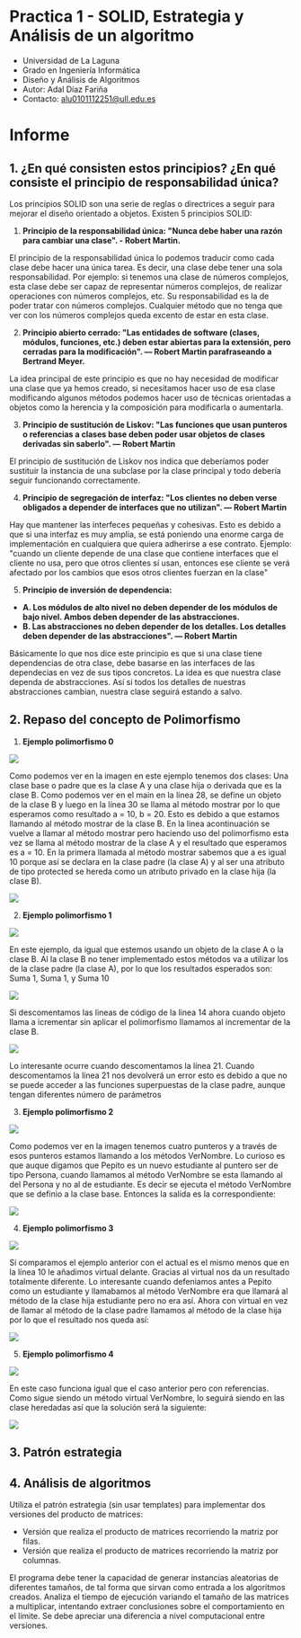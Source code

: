 # Practica 1 - SOLID, Estrategia y Análisis de un algoritmo

- Universidad de La Laguna
- Grado en Ingeniería Informática
- Diseño y Análisis de Algoritmos
- Autor: Adal Díaz Fariña
- Contacto: alu0101112251@ull.edu.es

# Informe

## **1. ¿En qué consisten estos principios? ¿En qué consiste el principio de responsabilidad única?**

Los principios SOLID son una serie de reglas o directrices a seguir para mejorar el diseño orientado a objetos. Existen 5 principios SOLID:

1. **Principio de la responsabilidad única: "Nunca debe haber una razón para cambiar una clase". - Robert Martin.**

El principio de la responsabilidad única lo podemos traducir como cada clase debe hacer una única tarea. Es decir, una clase debe tener una sola responsabilidad. Por ejemplo: si tenemos una clase de números complejos, esta clase debe ser capaz de representar números complejos, de realizar operaciones con números complejos, etc. Su responsabilidad es la de poder tratar con números complejos. Cualquier método que no tenga que ver con los números complejos queda excento de estar en esta clase.

2. **Principio abierto cerrado: "Las entidades de software (clases, módulos, funciones, etc.) deben estar abiertas para la extensión, pero cerradas para la modificación". — Robert Martin parafraseando a Bertrand Meyer.**

La idea principal de este principio es que no hay necesidad de modificar una clase que ya hemos creado, si necesitamos hacer uso de esa clase modificando algunos métodos podemos hacer uso de técnicas orientadas a objetos como la herencia y la composición para modificarla o aumentarla.

3. **Principio de sustitución de Liskov: "Las funciones que usan punteros o referencias a clases base deben poder usar objetos de clases derivadas sin saberlo". — Robert Martin**

El principio de sustitución de Liskov nos indica que deberíamos poder sustituir la instancia de una subclase por la clase principal y todo debería seguir funcionando correctamente.

4. **Principio de segregación de interfaz: "Los clientes no deben verse obligados a depender de interfaces que no utilizan". — Robert Martin**

Hay que mantener las interfeces pequeñas y cohesivas. Esto es debido a que si una interfaz es muy amplia, se está poniendo una enorme carga de implementación en cualquiera que quiera adherirse a ese contrato. Ejemplo: "cuando un cliente depende de una clase que contiene interfaces que el cliente no usa, pero que otros clientes sí usan, entonces ese cliente se verá afectado por los cambios que esos otros clientes fuerzan en la clase"

5. **Principio de inversión de dependencia:**
- **A. Los módulos de alto nivel no deben depender de los módulos de bajo nivel. Ambos deben depender de las abstracciones.**
- **B. Las abstracciones no deben depender de los detalles. Los detalles deben depender de las abstracciones". — Robert Martin**

Básicamente lo que nos dice este principio es que si una clase tiene dependencias de otra clase, debe basarse en las interfaces de las dependecias en vez de sus tipos concretos. La idea es que nuestra clase dependa de abstracciones. Así si todos los detalles de nuestras abstracciones cambian, nuestra clase seguirá estando a salvo.

## **2. Repaso del concepto de Polimorfismo**

1. **Ejemplo polimorfismo 0**

![](./img/polimorfismo0.png)

Como podemos ver en la imagen en este ejemplo tenemos dos clases: Una clase base o padre que es la clase A y una clase hija o derivada que es la clase B. Como podemos ver en el main en la línea 28, se define un objeto de la clase B y luego en la línea 30 se llama al método mostrar por lo que esperamos como resultado a = 10, b = 20. Esto es debido a que estamos llamando al método mostrar de la clase B. En la linea acontinuación se vuelve a llamar al método mostrar pero haciendo uso del polimorfismo esta vez se llama al método mostrar de la clase A y el resultado que esperamos es a = 10. En la primera llamada al método mostrar sabemos que a es igual 10 porque así se declara en la clase padre (la clase A) y al ser una atributo de tipo protected se hereda como un atributo privado en la clase hija (la clase B).

![](./img/polimorfismo0-sol.png)

2. **Ejemplo polimorfismo 1**

![](./img/polimorfismo1.png)

En este ejemplo, da igual que estemos usando un objeto de la clase A o la clase B. Al la clase B no tener implementado estos métodos va a utilizar los de la clase padre (la clase A), por lo que los resultados esperados son: Suma 1, Suma 1, y Suma 10

![](./img/polimorfismo1-sol1.png)

Si descomentamos las lineas de código de la linea 14 ahora cuando objeto llama a icrementar sin aplicar el polimorfismo llamamos al incrementar de la clase B.

![](./img/polimorfismo1-sol2.png)

Lo interesante ocurre cuando descomentamos la línea 21. Cuando descomentamos la línea 21 nos devolverá un error esto es debido a que no se puede acceder a las funciones superpuestas de la clase padre, aunque tengan diferentes número de parámetros

3. **Ejemplo polimorfismo 2**

![](./img/polimorfismo2.png)

Como podemos ver en la imagen tenemos cuatro punteros y a través de esos punteros estamos llamando a los métodos VerNombre. Lo curioso es que auque digamos que Pepito es un nuevo estudiante al puntero ser de tipo Persona, cuando llamamos al método VerNombre se esta llamando al del Persona y no al de estudiante. Es decir se ejecuta el método VerNombre que se definio a la clase base. Entonces la salida es la correspondiente:

![](./img/polimorfismo2-sol.png)

4. **Ejemplo polimorfismo 3**

![](./img/polimorfismo3.png)

Si comparamos el ejemplo anterior con el actual es el mismo menos que en la línea 10 le añadimos virtual delante. Gracias al virtual nos da un resultado totalmente diferente. Lo interesante cuando defeniamos antes a Pepito como un estudiante y llamabamos al método VerNombre era que llamará al método de la clase hija estudiante pero no era así. Ahora con virtual en vez de llamar al método de la clase padre llamamos al método de la clase hija por lo que el resultado nos queda así:

![](./img/polimorfismo3-sol.png)

5. **Ejemplo polimorfismo 4**

![](./img/polimorfismo4.png)

En este caso funciona igual que el caso anterior pero con referencias. Como sigue siendo un método virtual VerNombre, lo seguirá siendo en las clase heredadas así que la solución será la siguiente: 

![](./img/polimorfismo4-sol.png)

## **3. Patrón estrategia**

## **4. Análisis de algoritmos**

Utiliza el patrón estrategia (sin usar templates) para implementar dos versiones del producto de matrices:

- Versión que realiza el producto de matrices recorriendo la matriz por filas.
- Versión que realiza el producto de matrices recorriendo la matriz por columnas.

El programa debe tener la capacidad de generar instancias aleatorias de diferentes tamaños, de tal forma que sirvan como entrada a los algoritmos creados. Analiza el tiempo de ejecución variando el tamaño de las matrices a multiplicar, intentando extraer conclusiones sobre el comportamiento en el límite. Se debe apreciar una diferencia a nivel computacional entre versiones.
